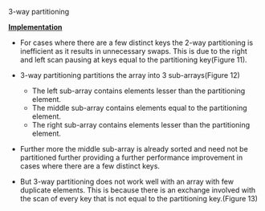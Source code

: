 3-way partitioning

[**Implementation**](src/QuickSort3WayPartitioning.java)

- For cases where there are a few distinct keys the 2-way partitioning
  is inefficient as it results in unnecessary swaps. This is due to the
  right and left scan pausing at keys equal to the partitioning
  key(Figure 11).

- 3-way partitioning partitions the array into 3 sub-arrays(Figure 12)

  - The left sub-array contains elements lesser than the partitioning
    element.
  - The middle sub-array contains elements equal to the partitioning
    element.
  - The right sub-array contains elements lesser than the partitioning
    element.

- Further more the middle sub-array is already sorted and need not be
  partitioned further providing a further performance improvement in
  cases where there are a few distinct keys.

- But 3-way partitioning does not work well with an array with few
  duplicate elements. This is because there is an exchange involved with
  the scan of every key that is not equal to the partitioning
  key.(Figure 13)
